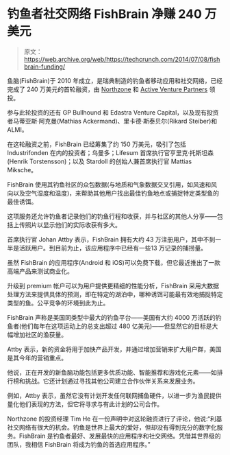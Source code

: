 # 钓鱼者社交网络 FishBrain 净赚 240 万美元 

> 原文：<https://web.archive.org/web/https://techcrunch.com/2014/07/08/fishbrain-funding/>

鱼脑(FishBrain)于 2010 年成立，是瑞典制造的钓鱼者移动应用和社交网络，已经完成了 240 万美元的首轮融资，由 [Northzone](https://web.archive.org/web/20221205171502/http://www.crunchbase.com/organization/northzone-ventures) 和 [Active Venture Partners](https://web.archive.org/web/20221205171502/http://www.crunchbase.com/organization/active-venture-partners) 领投。

参与此轮投资的还有 GP Bullhound 和 Edastra Venture Capital，以及现有投资者马蒂亚斯·阿克曼(Mathias Ackermand)、里卡德·斯泰贝尔(Rikard Steiber)和 ALMI。

在这轮融资之前，FishBrain 已经筹集了约 150 万美元，吸引了包括 Industrifonden 在内的投资者；乌曼多；Lifesum 首席执行官亨里克·托斯坦森(Henrik Torstensson)；以及 Stardoll 的创始人兼首席执行官 Mattias Miksche。

FishBrain 使用其钓鱼社区的众包数据(与地质和气象数据交叉引用，如风速和风向以及空气湿度和温度)，来帮助其他用户找出最佳钓鱼地点或捕捉特定类型鱼的最佳诱饵。

这项服务还允许钓鱼者记录他们的钓鱼行程和收获，并与社区的其他人分享——包括上传照片以显示他们的实际收获有多大。

首席执行官 Johan Attby 表示，FishBrain 拥有大约 43 万注册用户，其中不到一半是活跃用户。到目前为止，该应用程序中已经有一些13 万记录的捕捞量。

虽然 FishBrain 的应用程序(Android 和 iOS)可以免费下载，但它最近推出了一款高端产品来测试商业化。

升级到 premium 帐户可以为用户提供更精细的性能分析，FishBrain 采用大数据处理方法来提供具体的预测，即在特定的湖泊中，哪种诱饵可能最有效地捕捉特定类型的鱼。公平竞争的环境到此为止。

FishBrain 声称是美国同类型中最大的钓鱼平台——美国有大约 4000 万活跃的钓鱼者(他们每年在这项运动上的总支出超过 480 亿美元)——但显然它的目标是大幅增加社区的渔获量。

Attby 表示，新的资金将用于加快产品开发，并通过增加营销来扩大用户群，美国是其今年的营销重点。

他说，正在开发的新鱼脑功能包括更多优质功能、智能推荐和游戏化元素——如排行榜和挑战。它还计划通过寻找其他公司建立合作伙伴关系来发展业务。

例如，Attby 表示，虽然它没有计划开发任何联网捕鱼硬件，以进一步为渔民提供量化他们表现的方法，但它将寻求与有此计划的公司合作。

Northzone 的投资经理 Tim He 在一份声明中对这轮融资进行了评论，他说:“利基社交网络有很大的机会。钓鱼是世界上最大的爱好，但却没有得到充分的数字化服务。FishBrain 是钓鱼者最好、发展最快的应用程序和社交网络。凭借其世界级的团队，我相信 FishBrain 将成为钓鱼的首选应用程序。”
